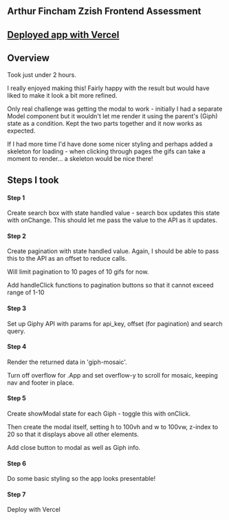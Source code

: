 ## Arthur Fincham Zzish Frontend Assessment

## [Deployed app with Vercel](https://zzish-frontend.vercel.app/)

## Overview

Took just under 2 hours.

I really enjoyed making this! Fairly happy with the result but would have liked to make it look a bit more refined.

Only real challenge was getting the modal to work - initially I had a separate Model component but it wouldn't let me render it using the parent's (Giph) state as a condition. Kept the two parts together and it now works as expected.

If I had more time I'd have done some nicer styling and perhaps added a skeleton for loading - when clicking through pages the gifs can take a moment to render... a skeleton would be nice there!

## Steps I took

#### Step 1

Create search box with state handled value - search box updates this state with onChange.
This should let me pass the value to the API as it updates.

#### Step 2

Create pagination with state handled value.
Again, I should be able to pass this to the API as an offset to reduce calls.

Will limit pagination to 10 pages of 10 gifs for now.

Add handleClick functions to pagination buttons so that it cannot exceed range of 1-10

#### Step 3

Set up Giphy API with params for api_key, offset (for pagination) and search query.

#### Step 4

Render the returned data in 'giph-mosaic'.

Turn off overflow for .App and set overflow-y to scroll for mosaic, keeping nav and footer in place.

#### Step 5

Create showModal state for each Giph - toggle this with onClick.

Then create the modal itself, setting h to 100vh and w to 100vw, z-index to 20 so that it displays above all other elements.

Add close button to modal as well as Giph info.

#### Step 6

Do some basic styling so the app looks presentable!

#### Step 7

Deploy with Vercel
